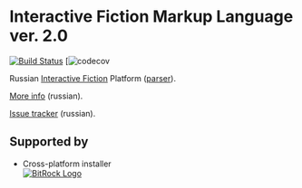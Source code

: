 # Interactive Fiction Markup Language ver. 2.0

[![Build Status](https://travis-ci.org/Madzi/ifml2.svg?branch=master)](https://travis-ci.org/Madzi/ifml2)
[![codecov](https://codecov.io/gh/Madzi/ifml2/branch/master/graph/badge.svg)

Russian [Interactive Fiction](http://ifwiki.org/index.php/Interactive_fiction) Platform ([parser](http://ifwiki.org/index.php/Parser)).

[More info](http://forum.ifiction.ru/viewtopic.php?id=1765) (russian).

[Issue tracker](http://ifml2.myjetbrains.com) (russian).

## Supported by
* Cross-platform installer  
[![BitRock Logo](http://b8.icdn.ru/r/realsonic/2/55934082EhG.jpg)](http://bitrock.com)
